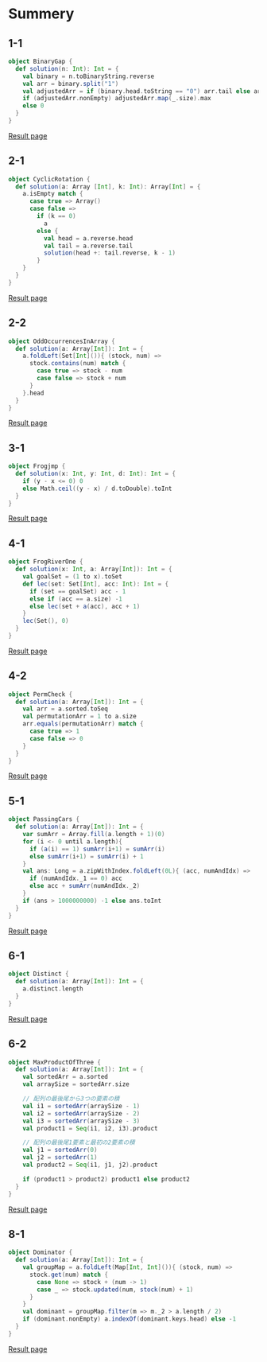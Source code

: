# Summery

## 1-1
```scala
object BinaryGap {
  def solution(n: Int): Int = {
    val binary = n.toBinaryString.reverse
    val arr = binary.split("1")
    val adjustedArr = if (binary.head.toString == "0") arr.tail else arr
    if (adjustedArr.nonEmpty) adjustedArr.map(_.size).max
    else 0
  }
}
```
[Result page](https://app.codility.com/demo/results/training2928W4-JJK/)

## 2-1
```scala
object CyclicRotation {
  def solution(a: Array [Int], k: Int): Array[Int] = {
    a.isEmpty match {
      case true => Array()
      case false =>
        if (k == 0)
          a
        else {
          val head = a.reverse.head
          val tail = a.reverse.tail
          solution(head +: tail.reverse, k - 1)
        }
    }
  }
}
```
[Result page](https://app.codility.com/demo/results/trainingH2ESKE-JEN/)

## 2-2
```scala
object OddOccurrencesInArray {
  def solution(a: Array[Int]): Int = {
    a.foldLeft(Set[Int]()){ (stock, num) =>
      stock.contains(num) match {
        case true => stock - num
        case false => stock + num
      }
    }.head
  }
}
```
[Result page](https://app.codility.com/demo/results/trainingCEAU63-TV5/)


## 3-1
```scala
object Frogjmp {
  def solution(x: Int, y: Int, d: Int): Int = {
    if (y - x <= 0) 0
    else Math.ceil((y - x) / d.toDouble).toInt
  }
}
```
[Result page](https://app.codility.com/demo/results/trainingB4NR9D-V7U/)

## 4-1
```scala
object FrogRiverOne {
  def solution(x: Int, a: Array[Int]): Int = {
    val goalSet = (1 to x).toSet
    def lec(set: Set[Int], acc: Int): Int = {
      if (set == goalSet) acc - 1
      else if (acc == a.size) -1
      else lec(set + a(acc), acc + 1)
    }
    lec(Set(), 0)
  }
}
```
[Result page](https://app.codility.com/demo/results/trainingX2C8SS-TQG/)

## 4-2
```scala
object PermCheck {
  def solution(a: Array[Int]): Int = {
    val arr = a.sorted.toSeq
    val permutationArr = 1 to a.size
    arr.equals(permutationArr) match {
      case true => 1
      case false => 0
    }
  }
}
```
[Result page](https://app.codility.com/demo/results/trainingXC2SA2-9VY/)


## 5-1
```scala
object PassingCars {
  def solution(a: Array[Int]): Int = {
    var sumArr = Array.fill(a.length + 1)(0)
    for (i <- 0 until a.length){
      if (a(i) == 1) sumArr(i+1) = sumArr(i)
      else sumArr(i+1) = sumArr(i) + 1
    }
    val ans: Long = a.zipWithIndex.foldLeft(0L){ (acc, numAndIdx) =>
      if (numAndIdx._1 == 0) acc
      else acc + sumArr(numAndIdx._2)
    }
    if (ans > 1000000000) -1 else ans.toInt
  }
}
```
[Result page](https://app.codility.com/demo/results/trainingZAJ24V-RF5/)

## 6-1
```scala
object Distinct {
  def solution(a: Array[Int]): Int = {
    a.distinct.length
  }
}
```
[Result page](https://app.codility.com/demo/results/training6QYMAV-XFR/)

## 6-2
```scala
object MaxProductOfThree {
  def solution(a: Array[Int]): Int = {
    val sortedArr = a.sorted
    val arraySize = sortedArr.size

    // 配列の最後尾から3つの要素の積
    val i1 = sortedArr(arraySize - 1)
    val i2 = sortedArr(arraySize - 2)
    val i3 = sortedArr(arraySize - 3)
    val product1 = Seq(i1, i2, i3).product

    // 配列の最後尾1要素と最初の2要素の積
    val j1 = sortedArr(0)
    val j2 = sortedArr(1)
    val product2 = Seq(i1, j1, j2).product

    if (product1 > product2) product1 else product2
  }
}
```
[Result page](https://app.codility.com/demo/results/trainingSWUC2Z-3S7/)

## 8-1
```scala
object Dominator {
  def solution(a: Array[Int]): Int = {
    val groupMap = a.foldLeft(Map[Int, Int]()){ (stock, num) =>
      stock.get(num) match {
        case None => stock + (num -> 1)
        case _ => stock.updated(num, stock(num) + 1)
      }
    }
    val dominant = groupMap.filter(m => m._2 > a.length / 2)
    if (dominant.nonEmpty) a.indexOf(dominant.keys.head) else -1
  }
}
```
[Result page](https://app.codility.com/demo/results/training8SU4KZ-2Z3/)